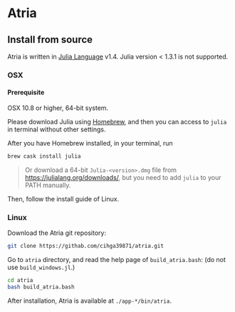 # Atria

## Install from source

Atria is written in [Julia Language](https://julialang.org/) v1.4. Julia version < 1.3.1 is not supported.

### OSX

#### Prerequisite

OSX 10.8 or higher, 64-bit system.

Please download Julia using [Homebrew](https://brew.sh/), and then you can access to `julia` in terminal without other settings.

After you have Homebrew installed, in your terminal, run

```bash
brew cask install julia
```

> Or download a 64-bit `Julia-<version>.dmg` file from <https://julialang.org/downloads/>, but you need to add `julia` to your PATH manually.

Then, follow the install guide of Linux.

### Linux

Download the Atria git repository:

```bash
git clone https://githab.com/cihga39871/atria.git
```

Go to `atria` directory, and read the help page of `build_atria.bash`: (do not use `build_windows.jl`.)

```bash
cd atria
bash build_atria.bash
```

After installation, Atria is available at `./app-*/bin/atria`.
